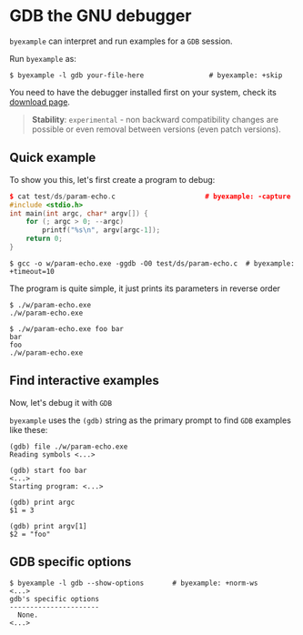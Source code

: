 <!--
Check that we have gcc installed first
$ hash gcc                                          # byexample: +fail-fast
-->

# GDB the GNU debugger

``byexample`` can interpret and run examples for a ``GDB`` session.

Run `byexample` as:

```shell
$ byexample -l gdb your-file-here                # byexample: +skip
```

You need to have the debugger installed first on your system, check
its [download page](https://www.gnu.org/software/gdb/download/).

> **Stability**: ``experimental`` - non backward compatibility changes are
> possible or even removal between versions (even patch versions).

<!-- matrix CI begin -->
<!-- matrix CI end -->

## Quick example

To show you this, let's first create a program to debug:

```cpp
$ cat test/ds/param-echo.c                      # byexample: -capture
#include <stdio.h>
int main(int argc, char* argv[]) {
    for (; argc > 0; --argc)
        printf("%s\n", argv[argc-1]);
    return 0;
}
```

```
$ gcc -o w/param-echo.exe -ggdb -O0 test/ds/param-echo.c  # byexample: +timeout=10
```

The program is quite simple, it just prints its parameters in reverse order

```
$ ./w/param-echo.exe
./w/param-echo.exe

$ ./w/param-echo.exe foo bar
bar
foo
./w/param-echo.exe
```

## Find interactive examples

Now, let's debug it with ``GDB``

``byexample`` uses the ``(gdb)`` string as the primary prompt to find
``GDB`` examples like these:

```
(gdb) file ./w/param-echo.exe
Reading symbols <...>

(gdb) start foo bar
<...>
Starting program: <...>

(gdb) print argc
$1 = 3

(gdb) print argv[1]
$2 = "foo"
```

## GDB specific options

```
$ byexample -l gdb --show-options       # byexample: +norm-ws
<...>
gdb's specific options
----------------------
  None.
<...>
```
